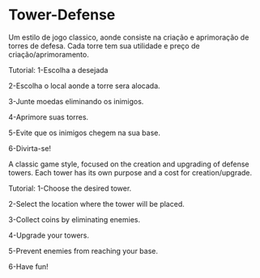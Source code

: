 # Tower-Defense
Um estilo de jogo classico, aonde consiste na criação e aprimoração de torres de defesa.
Cada torre tem sua utilidade e preço de criação/aprimoramento.

Tutorial:
1-Escolha a desejada

2-Escolha o local aonde a torre sera alocada.

3-Junte moedas eliminando os inimigos.

4-Aprimore suas torres.

5-Evite que os inimigos chegem na sua base.

6-Divirta-se!


A classic game style, focused on the creation and upgrading of defense towers.
Each tower has its own purpose and a cost for creation/upgrade.

Tutorial:
1-Choose the desired tower.

2-Select the location where the tower will be placed.

3-Collect coins by eliminating enemies.

4-Upgrade your towers.

5-Prevent enemies from reaching your base.

6-Have fun!
